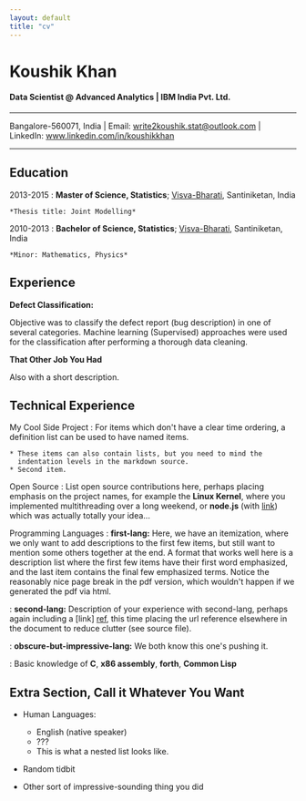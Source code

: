 ```yaml
---
layout: default
title: "cv"
---
```


Koushik Khan
============

#### Data Scientist @ Advanced Analytics | IBM India Pvt. Ltd.
--------------------------------------------------------------

Bangalore-560071, India | Email: write2koushik.stat@outlook.com | LinkedIn: www.linkedin.com/in/koushikkhan

***********************************************************************************************************

Education
---------

2013-2015
:   **Master of Science, Statistics**; [Visva-Bharati](http://www.visva-bharati.ac.in/), Santiniketan, India

    *Thesis title: Joint Modelling*

2010-2013
:   **Bachelor of Science, Statistics**; [Visva-Bharati](http://www.visva-bharati.ac.in/), Santiniketan, India

    *Minor: Mathematics, Physics*

Experience
----------

**Defect Classification:**

Objective was to classify the defect report (bug description) in one of several categories.
Machine learning (Supervised) approaches were used for the classification after performing a thorough
data cleaning.

**That Other Job You Had**

Also with a short description.

Technical Experience
--------------------

My Cool Side Project
:   For items which don't have a clear time ordering, a definition
    list can be used to have named items.

    * These items can also contain lists, but you need to mind the
      indentation levels in the markdown source.
    * Second item.

Open Source
:   List open source contributions here, perhaps placing emphasis on
    the project names, for example the **Linux Kernel**, where you
    implemented multithreading over a long weekend, or **node.js**
    (with [link](http://nodejs.org)) which was actually totally
    your idea...

Programming Languages
:   **first-lang:** Here, we have an itemization, where we only want
    to add descriptions to the first few items, but still want to
    mention some others together at the end. A format that works well
    here is a description list where the first few items have their
    first word emphasized, and the last item contains the final few
    emphasized terms. Notice the reasonably nice page break in the pdf
    version, which wouldn't happen if we generated the pdf via html.

:   **second-lang:** Description of your experience with second-lang,
    perhaps again including a [link] [ref], this time placing the url
    reference elsewhere in the document to reduce clutter (see source
    file).

:   **obscure-but-impressive-lang:** We both know this one's pushing
    it.

:   Basic knowledge of **C**, **x86 assembly**, **forth**, **Common Lisp**

[ref]: https://github.com/githubuser/superlongprojectname

Extra Section, Call it Whatever You Want
----------------------------------------

* Human Languages:

     * English (native speaker)
     * ???
     * This is what a nested list looks like.

* Random tidbit

* Other sort of impressive-sounding thing you did
